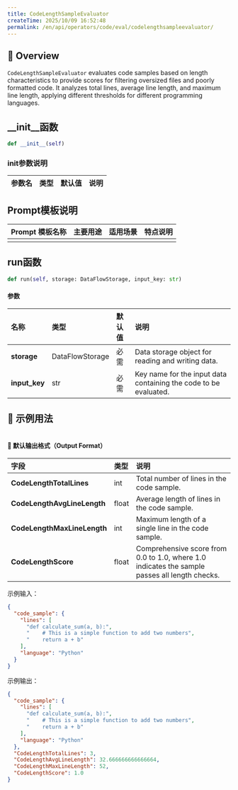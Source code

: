 ```yaml
---
title: CodeLengthSampleEvaluator
createTime: 2025/10/09 16:52:48
permalink: /en/api/operators/code/eval/codelengthsampleevaluator/
---
```


## 📘 Overview
`CodeLengthSampleEvaluator` evaluates code samples based on length characteristics to provide scores for filtering oversized files and poorly formatted code. It analyzes total lines, average line length, and maximum line length, applying different thresholds for different programming languages.

## __init__函数
```python
def __init__(self)
```
### init参数说明
| 参数名 | 类型 | 默认值 | 说明 |
| :----- | :--- | :----- | :--- |

## Prompt模板说明
| Prompt 模板名称 | 主要用途 | 适用场景 | 特点说明 |
| :--- | :--- | :--- | :--- |
| | | | |

## run函数
```python
def run(self, storage: DataFlowStorage, input_key: str)
```
#### 参数
| 名称          | 类型              | 默认值 | 说明                                                          |
| :------------ | :---------------- | :----- | :------------------------------------------------------------ |
| **storage**   | DataFlowStorage   | 必需   | Data storage object for reading and writing data.             |
| **input_key** | str               | 必需   | Key name for the input data containing the code to be evaluated. |

## 🧠 示例用法
```python

```
#### 🧾 默认输出格式（Output Format）
| 字段                      | 类型    | 说明                                     |
| :------------------------ | :------ | :--------------------------------------- |
| **CodeLengthTotalLines**  | int     | Total number of lines in the code sample. |
| **CodeLengthAvgLineLength** | float   | Average length of lines in the code sample. |
| **CodeLengthMaxLineLength** | int     | Maximum length of a single line in the code sample. |
| **CodeLengthScore**       | float   | Comprehensive score from 0.0 to 1.0, where 1.0 indicates the sample passes all length checks. |

示例输入：
```json
{
  "code_sample": {
    "lines": [
      "def calculate_sum(a, b):",
      "    # This is a simple function to add two numbers",
      "    return a + b"
    ],
    "language": "Python"
  }
}
```
示例输出：
```json
{
  "code_sample": {
    "lines": [
      "def calculate_sum(a, b):",
      "    # This is a simple function to add two numbers",
      "    return a + b"
    ],
    "language": "Python"
  },
  "CodeLengthTotalLines": 3,
  "CodeLengthAvgLineLength": 32.666666666666664,
  "CodeLengthMaxLineLength": 52,
  "CodeLengthScore": 1.0
}
```
